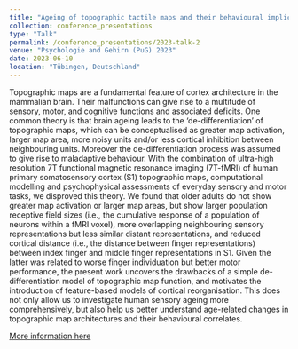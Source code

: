 ```yaml
---
title: "Ageing of topographic tactile maps and their behavioural implications"
collection: conference_presentations
type: "Talk"
permalink: /conference_presentations/2023-talk-2
venue: "Psychologie and Gehirn (PuG) 2023"
date: 2023-06-10
location: "Tübingen, Deutschland"
---
```


Topographic maps are a fundamental feature of cortex architecture in the mammalian brain. Their malfunctions can give rise to a multitude of sensory, motor, and cognitive functions and associated deficits. One common theory is that brain ageing leads to the ‘de-differentiation’ of topographic maps, which can be conceptualised as greater map activation, larger map area, more noisy units and/or less cortical inhibition between neighbouring units. Moreover the de-differentiation process was assumed to give rise to maladaptive behaviour. With the combination of ultra-high resolution 7T functional magnetic resonance imaging (7T-fMRI) of human primary somatosensory cortex (S1) topographic maps, computational modelling and psychophysical assessments of everyday sensory and motor tasks, we disproved this theory. We found that older adults do not show greater map activation or larger map areas, but show larger population receptive field sizes (i.e., the cumulative response of a population of neurons within a fMRI voxel), more overlapping neighbouring sensory representations but less similar distant representations, and reduced cortical distance (i.e., the distance between finger representations) between index finger and middle finger representations in S1. Given the latter was related to worse finger individuation but better motor performance, the present work uncovers the drawbacks of a simple de-differentiation model of topographic map function, and motivates the introduction of feature-based models of cortical reorganisation. This does not only allow us to investigate human sensory ageing more comprehensively, but also help us better understand age-related changes in topographic map architectures and their behavioural correlates.

[More information here](https://pug2023.de/home/en/)